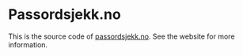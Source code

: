 # Passordsjekk.no

This is the source code of [passordsjekk.no](https://passordsjekk.no). See the website for more information.